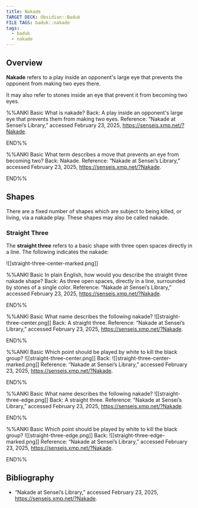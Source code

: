 ```yaml
---
title: Nakade
TARGET DECK: Obsidian::Baduk
FILE TAGS: baduk::nakade
tags:
  - baduk
  - nakade
---
```


## Overview

**Nakade** refers to a play inside an opponent's large eye that prevents the opponent from making two eyes there.

It may also refer to stones inside an eye that prevent it from becoming two eyes.

%%ANKI
Basic
What is nakade?
Back: A play inside an opponent's large eye that prevents them from making two eyes.
Reference: “Nakade at Sensei’s Library,” accessed February 23, 2025, https://senseis.xmp.net/?Nakade.
<!--ID: 1740344545635-->
END%%

%%ANKI
Basic
What term describes a move that prevents an eye from becoming two?
Back: Nakade.
Reference: “Nakade at Sensei’s Library,” accessed February 23, 2025, https://senseis.xmp.net/?Nakade.
<!--ID: 1740344545646-->
END%%

## Shapes

There are a fixed number of shapes which are subject to being killed, or living, via a nakade play. These shapes may also be called nakade.

### Straight Three

The **straight three** refers to a basic shape with three open spaces directly in a line. The following indicates the nakade:

![[straight-three-center-marked.png]]

%%ANKI
Basic
In plain English, how would you describe the straight three nakade shape?
Back: As three open spaces, directly in a line, surrounded by stones of a single color.
Reference: “Nakade at Sensei’s Library,” accessed February 23, 2025, https://senseis.xmp.net/?Nakade.
<!--ID: 1740344545651-->
END%%

%%ANKI
Basic
What name describes the following nakade?
![[straight-three-center.png]]
Back: A straight three.
Reference: “Nakade at Sensei’s Library,” accessed February 23, 2025, https://senseis.xmp.net/?Nakade.
<!--ID: 1740344545657-->
END%%

%%ANKI
Basic
Which point should be played by white to kill the black group?
![[straight-three-center.png]]
Back:
![[straight-three-center-marked.png]]
Reference: “Nakade at Sensei’s Library,” accessed February 23, 2025, https://senseis.xmp.net/?Nakade.
<!--ID: 1740344545663-->
END%%

%%ANKI
Basic
What name describes the following nakade?
![[straight-three-edge.png]]
Back: A straight three.
Reference: “Nakade at Sensei’s Library,” accessed February 23, 2025, https://senseis.xmp.net/?Nakade.
<!--ID: 1740344545669-->
END%%

%%ANKI
Basic
Which point should be played by white to kill the black group?
![[straight-three-edge.png]]
Back:
![[straight-three-edge-marked.png]]
Reference: “Nakade at Sensei’s Library,” accessed February 23, 2025, https://senseis.xmp.net/?Nakade.
<!--ID: 1740344545676-->
END%%

## Bibliography

* “Nakade at Sensei’s Library,” accessed February 23, 2025, https://senseis.xmp.net/?Nakade.